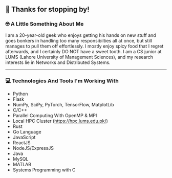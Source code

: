 👋 Thanks for stopping by!
--

### 🤓 A Little Something About Me

I am a 20-year-old geek who enjoys getting his hands on new stuff and goes bonkers in handling too many responsibilties all at once, but still manages to pull them off effortlessly. I mostly enjoy spicy food that I regret afterwards, and I certainly DO NOT have a sweet tooth.
I am a CS junior at LUMS (Lahore University of Management Sciences), and my research interests lie in Networks and Distributed Systems. 

___

### 💻 Technologies And Tools I'm Working With
* Python
* Flask
* NumPy, SciPy, PyTorch, TensorFlow, MatplotLib
* C/C++
* Parallel Computing With OpenMP & MPI
* Local HPC Cluster (https://hpc.lums.edu.pk/)
* Rust
* Go Language
* JavaScript
* ReactJS
* NodeJS/ExpressJS
* Java
* MySQL
* MATLAB
* Systems Programming with C
